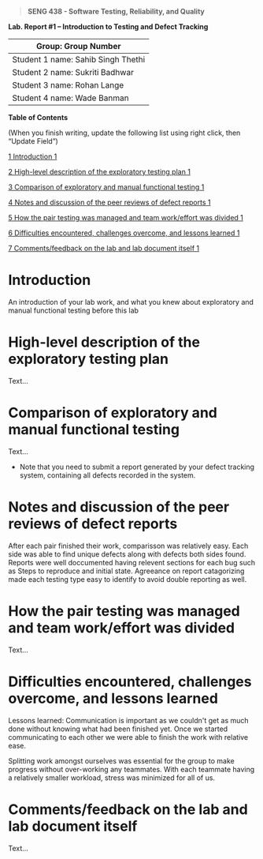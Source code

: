 >   **SENG 438 - Software Testing, Reliability, and Quality**

**Lab. Report \#1 – Introduction to Testing and Defect Tracking**

| Group: Group Number      |
|-----------------|
| Student 1 name: Sahib Singh Thethi |   
| Student 2 name: Sukriti Badhwar |   
| Student 3 name: Rohan Lange |   
| Student 4 name: Wade Banman |   


**Table of Contents**

(When you finish writing, update the following list using right click, then
“Update Field”)

[1 Introduction	1](#_Toc439194677)

[2 High-level description of the exploratory testing plan	1](#_Toc439194678)

[3 Comparison of exploratory and manual functional testing	1](#_Toc439194679)

[4 Notes and discussion of the peer reviews of defect reports	1](#_Toc439194680)

[5 How the pair testing was managed and team work/effort was
divided	1](#_Toc439194681)

[6 Difficulties encountered, challenges overcome, and lessons
learned	1](#_Toc439194682)

[7 Comments/feedback on the lab and lab document itself	1](#_Toc439194683)

# Introduction

An introduction of your lab work, and what you knew about exploratory and manual
functional testing before this lab

# High-level description of the exploratory testing plan

Text…

# Comparison of exploratory and manual functional testing

Text…

-   Note that you need to submit a report generated by your defect tracking
    system, containing all defects recorded in the system.

# Notes and discussion of the peer reviews of defect reports

After each pair finished their work, comparisson was relatively easy. Each side was able to find unique defects along with defects both sides found. Reports were well doccumented having relevent sections for each bug such as Steps to reproduce and initial state. Agreeance on report catagorizing made each testing type easy to identify to avoid double reporting as well.

# How the pair testing was managed and team work/effort was divided 

Text…

# Difficulties encountered, challenges overcome, and lessons learned


Lessons learned:
Communication is important as we couldn't get as much done without knowing what had been finished yet. Once we started communicating to each other we were able to finish the work with relative ease.

Splitting work amongst ourselves was essential for the group to make progress without over-working any teammates. With each teammate having a relatively smaller workload, stress was minimized for all of us.

# Comments/feedback on the lab and lab document itself

Text…
